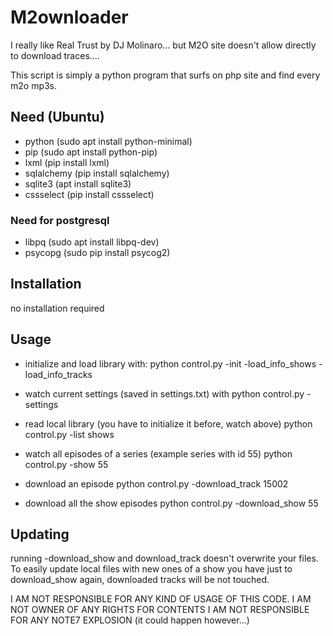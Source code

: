 # M2ownloader
I really like Real Trust by DJ Molinaro... but M2O site doesn't allow directly to download traces....

This script is simply a python program that surfs on php site and find every m2o mp3s. 


## Need (Ubuntu)
* python (sudo apt install python-minimal)
* pip (sudo apt install python-pip)
* lxml (pip install lxml)
* sqlalchemy (pip install sqlalchemy)
* sqlite3 (apt install sqlite3)
* cssselect (pip install cssselect)
### Need for postgresql
* libpq (sudo apt install libpq-dev)
* psycopg (sudo pip install psycog2)

## Installation
no installation required

## Usage
* initialize and load library with:
python control.py -init -load_info_shows -load_info_tracks

* watch current settings (saved in settings.txt) with
python control.py -settings

* read local library (you have to initialize it before, watch above)
python control.py -list shows
* watch all episodes of a series (example series with id 55)
python control.py -show 55

* download an episode 
python control.py -download_track 15002

* download all the show episodes
python control.py -download_show 55

## Updating
running -download_show and download_track doesn't overwrite your files.
To easily update local files with new ones of a show you have just to download_show again, downloaded tracks will be not touched.

I AM NOT RESPONSIBLE FOR ANY KIND OF USAGE OF THIS CODE. 
I AM NOT OWNER OF ANY RIGHTS FOR CONTENTS
I AM NOT RESPONSIBLE FOR ANY NOTE7 EXPLOSION (it could happen however...)
